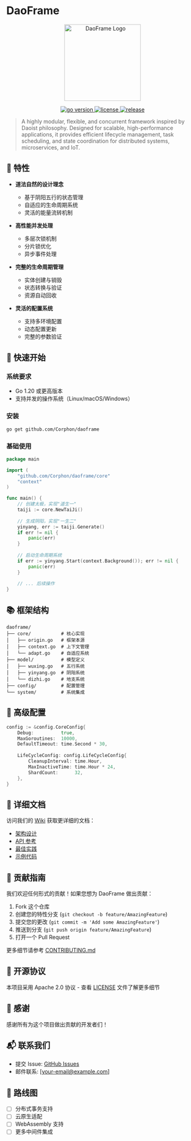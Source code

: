 
# DaoFrame

<p align="center">
  <img src="assets/daoframe-logo.png" alt="DaoFrame Logo" width="200"/>
</p>

<p align="center">
  <a href="https://golang.org/dl">
    <img src="https://img.shields.io/badge/Go-1.20+-00ADD8?style=flat&logo=go" alt="go version">
  </a>
  <a href="https://github.com/Corphon/daoframe/blob/main/LICENSE">
    <img src="https://img.shields.io/github/license/Corphon/daoframe?style=flat" alt="license">
  </a>
  <a href="https://github.com/Corphon/daoframe/releases">
    <img src="https://img.shields.io/github/v/release/Corphon/daoframe?style=flat" alt="release">
  </a>
</p>

> A highly modular, flexible, and concurrent framework inspired by Daoist philosophy. Designed for scalable, high-performance applications, it provides efficient lifecycle management, task scheduling, and state coordination for distributed systems, microservices, and IoT.

## 🌟 特性

- **道法自然的设计理念**
  - 基于阴阳五行的状态管理
  - 自适应的生命周期系统
  - 灵活的能量流转机制

- **高性能并发处理**
  - 多层次锁机制
  - 分片锁优化
  - 异步事件处理

- **完整的生命周期管理**
  - 实体创建与销毁
  - 状态转换与验证
  - 资源自动回收

- **灵活的配置系统**
  - 支持多环境配置
  - 动态配置更新
  - 完整的参数验证

## 🚀 快速开始

### 系统要求
- Go 1.20 或更高版本
- 支持并发的操作系统（Linux/macOS/Windows）

### 安装

```bash
go get github.com/Corphon/daoframe
```

### 基础使用

```go
package main

import (
    "github.com/Corphon/daoframe/core"
    "context"
)

func main() {
    // 创建太极，实现"道生一"
    taiji := core.NewTaiJi()
    
    // 生成阴阳，实现"一生二"
    yinyang, err := taiji.Generate()
    if err != nil {
        panic(err)
    }
    
    // 启动生命周期系统
    if err := yinyang.Start(context.Background()); err != nil {
        panic(err)
    }
    
    // ... 后续操作
}
```

## 📚 框架结构

```
daoframe/
├── core/           # 核心实现
│   ├── origin.go   # 框架本源
│   ├── context.go  # 上下文管理
│   └── adapt.go    # 自适应系统
├── model/          # 模型定义
│   ├── wuxing.go   # 五行系统
│   ├── yinyang.go  # 阴阳系统
│   └── dizhi.go    # 地支系统
├── config/         # 配置管理
└── system/         # 系统集成
```

## 🔧 高级配置

```go
config := &config.CoreConfig{
    Debug:          true,
    MaxGoroutines:  10000,
    DefaultTimeout: time.Second * 30,
    
    LifeCycleConfig: config.LifeCycleConfig{
        CleanupInterval: time.Hour,
        MaxInactiveTime: time.Hour * 24,
        ShardCount:      32,
    },
}
```

## 📖 详细文档

访问我们的 [Wiki](https://github.com/Corphon/daoframe/wiki) 获取更详细的文档：

- [架构设计](https://github.com/Corphon/daoframe/wiki/Architecture)
- [API 参考](https://github.com/Corphon/daoframe/wiki/API-Reference)
- [最佳实践](https://github.com/Corphon/daoframe/wiki/Best-Practices)
- [示例代码](https://github.com/Corphon/daoframe/wiki/Examples)

## 🤝 贡献指南

我们欢迎任何形式的贡献！如果您想为 DaoFrame 做出贡献：

1. Fork 这个仓库
2. 创建您的特性分支 (`git checkout -b feature/AmazingFeature`)
3. 提交您的更改 (`git commit -m 'Add some AmazingFeature'`)
4. 推送到分支 (`git push origin feature/AmazingFeature`)
5. 打开一个 Pull Request

更多细节请参考 [CONTRIBUTING.md](CONTRIBUTING.md)

## 📄 开源协议

本项目采用 Apache 2.0 协议 - 查看 [LICENSE](LICENSE) 文件了解更多细节

## 🙏 感谢

感谢所有为这个项目做出贡献的开发者们！

## 📬 联系我们

- 提交 Issue: [GitHub Issues](https://github.com/Corphon/daoframe/issues)
- 邮件联系: [your-email@example.com]

## 🎯 路线图

- [ ] 分布式事务支持
- [ ] 云原生适配
- [ ] WebAssembly 支持
- [ ] 更多中间件集成
```
